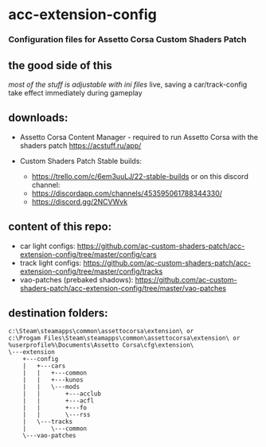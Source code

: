 # acc-extension-config
### Configuration files for Assetto Corsa Custom Shaders Patch

## the good side of this
*most of the stuff is adjustable with ini files*
live, saving a car/track-config take effect immediately during gameplay

## downloads:
 
 - Assetto Corsa Content Manager - required to run Assetto Corsa with the shaders patch
   https://acstuff.ru/app/

 - Custom Shaders Patch 
   Stable builds:
     - https://trello.com/c/6em3uuLJ/22-stable-builds
   or on this discord channel:
     - https://discordapp.com/channels/453595061788344330/
     - https://discord.gg/2NCVWvk

## content of this repo:
 - car light configs: https://github.com/ac-custom-shaders-patch/acc-extension-config/tree/master/config/cars
 - track light configs: https://github.com/ac-custom-shaders-patch/acc-extension-config/tree/master/config/tracks
 - vao-patches (prebaked shadows): https://github.com/ac-custom-shaders-patch/acc-extension-config/tree/master/vao-patches
 
## destination folders: 
```
c:\Steam\steamapps\common\assettocorsa\extension\ or
c:\Progam Files\Steam\steamapps\common\assettocorsa\extension\ or 
%userprofile%\Documents\Assetto Corsa\cfg\extension\
\---extension
    +---config
    |   +---cars
    |   |   +---common
    |   |   +---kunos
    |   |   \---mods
    |   |       +---acclub
    |   |       +---acfl
    |   |       +---fo
    |   |       \---rss
    |   \---tracks
    |       \---common
    \---vao-patches
```
